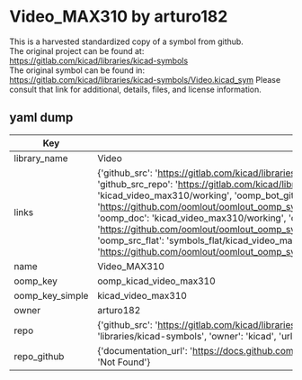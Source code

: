 # Video_MAX310 by arturo182  
This is a harvested standardized copy of a symbol from github.  
The original project can be found at:  
https://gitlab.com/kicad/libraries/kicad-symbols  
The original symbol can be found in:
https://gitlab.com/kicad/libraries/kicad-symbols/Video.kicad_sym
Please consult that link for additional, details, files, and license information.  
## yaml dump  
| Key | Value |  
| --- | --- |  
| library_name | Video |  
| links | {'github_src': 'https://gitlab.com/kicad/libraries/kicad-symbols/Video.kicad_sym', 'github_src_repo': 'https://gitlab.com/kicad/libraries/kicad-symbols', 'oomp_bot': 'kicad_video_max310/working', 'oomp_bot_github': 'https://github.com/oomlout/oomlout_oomp_symbol_bot/tree/main/kicad_video_max310/working', 'oomp_doc': 'kicad_video_max310/working', 'oomp_doc_github': 'https://github.com/oomlout/oomlout_oomp_symbol_doc/tree/main/kicad_video_max310/working', 'oomp_src_flat': 'symbols_flat/kicad_video_max310/working', 'oomp_src_flat_github': 'https://github.com/oomlout/oomlout_oomp_symbol_src/tree/main/kicad_video_max310/working'} |  
| name | Video_MAX310 |  
| oomp_key | oomp_kicad_video_max310 |  
| oomp_key_simple | kicad_video_max310 |  
| owner | arturo182 |  
| repo | {'github_src': 'https://gitlab.com/kicad/libraries/kicad-symbols/Video.kicad_sym', 'name': 'libraries/kicad-symbols', 'owner': 'kicad', 'url': 'https://gitlab.com/kicad/libraries/kicad-symbols'} |  
| repo_github | {'documentation_url': 'https://docs.github.com/rest/repos/repos#get-a-repository', 'message': 'Not Found'} |  

